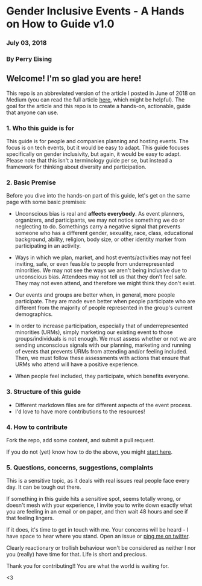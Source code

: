 # Gender Inclusive Events - A Hands on How to Guide v1.0
### July 03, 2018
### By Perry Eising

## Welcome! I'm so glad you are here!

This repo is an abbreviated version of the article I  posted in June of 2018 on Medium (you can read the full article [here](https://blog.usejournal.com/gender-inclusive-tech-events-a-hands-on-how-to-guide-ec93ee477035), which might be helpful). The goal for the article and this repo is to create a hands-on, actionable, guide that anyone can use.

### 1. Who this guide is for
This guide is for people and companies planning and hosting events. The focus is on tech events, but it would be easy to adapt. This guide focuses specifically on gender inclusivity, but again, it would be easy to adapt. Please note that this isn't a terminology guide per se, but instead a framework for thinking about diversity and participation.

### 2. Basic Premise
Before you dive into the hands-on part of this guide, let's get on the same page with some basic premises:

 * Unconscious bias is real and **affects everybody**. As event planners, organizers, and participants, we may not notice something we do or neglecting to do. Somethings carry a negative signal that prevents someone who has a different gender, sexuality, race, class, educational background, ability, religion, body size, or other identity marker from participating in an activity.

 * Ways in which we plan, market, and host events/activities may not feel inviting, safe, or even feasible to people from underrepresented minorities. We may not see the ways we aren't being inclusive due to unconscious bias. Attendees may not tell us that they don't feel safe. They may not even attend, and therefore we might think they don't exist.

 * Our events and groups are better when, in general, more people participate. They are made even better when people participate who are different from the majority of people represented in the group's current demographics.

 * In order to increase participation, especially that of underrepresented minorities (URMs), simply marketing our existing event to those groups/individuals is not enough. We must assess whether or not we are sending unconscious signals with our planning, marketing and running of events that prevents URMs from attending and/or feeling included. Then, we must follow these assessments with actions that ensure that URMs who attend will have a positive experience.

 * When people feel included, they participate, which benefits everyone.

### 3. Structure of this guide
 * Different markdown files are for different aspects of the event process.
 * I'd love to have more contributions to the resources!

### 4. How to contribute
 Fork the repo, add some content, and submit a pull request.

  If you do not (yet) know how to do the above, you might [start here](https://www.youtube.com/watch?v=G1I3HF4YWEw).

### 5. Questions, concerns, suggestions, complaints
This is a sensitive topic, as it deals with real issues real people face every day. It can be tough out there.

If something in this guide hits a sensitive spot, seems totally wrong, or doesn't mesh with your experience, I invite you to write down exactly what you are feeling in an email or on paper, and then wait 48 hours and see if that feeling lingers.

If it does, it's time to get in touch with me. Your concerns will be heard - I have space to hear where you stand. Open an issue or [ping me on twitter](https://twitter.com/perrysetgo).

Clearly reactionary or trollish behaviour won't be considered as neither I nor you (really) have time for that. Life is short and precious.

Thank you for contributing!! You are what the world is waiting for.

<3
